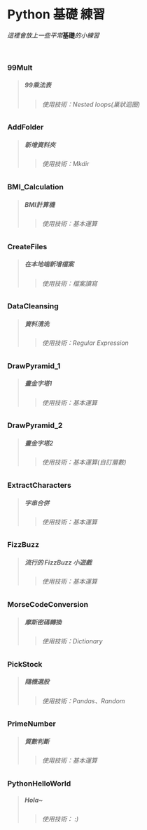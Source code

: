 # Python 基礎 練習
_這裡會放上一些平常_**基礎**_的小練習_
</p>

</br>

### 99Mult ###
>##### 99乘法表 #####
>>###### 使用技術：Nested loops(巢狀迴圈)
### AddFolder ###
>##### 新增資料夾 #####
>>###### 使用技術：Mkdir
### BMI_Calculation ###
>##### BMI計算機 #####
>>###### 使用技術：基本運算
### CreateFiles ###
>##### 在本地端新增檔案 #####
>>###### 使用技術：檔案讀寫
### DataCleansing ###
>##### 資料清洗 #####
>>###### 使用技術：Regular Expression
### DrawPyramid_1 ###
>##### 畫金字塔1 #####
>>###### 使用技術：基本運算
### DrawPyramid_2 ###
>##### 畫金字塔2 #####
>>###### 使用技術：基本運算(自訂層數)
### ExtractCharacters ###
>##### 字串合併 #####
>>###### 使用技術：基本運算
### FizzBuzz ###
>##### 流行的 FizzBuzz 小遊戲 #####
>>###### 使用技術：基本運算
### MorseCodeConversion ###
>##### 摩斯密碼轉換 #####
>>###### 使用技術：Dictionary
### PickStock ###
>##### 隨機選股 #####
>>###### 使用技術：Pandas、Random
### PrimeNumber ###
>##### 質數判斷 #####
>>###### 使用技術：基本運算
### PythonHelloWorld ###
>##### Hola~ #####
>>###### 使用技術： :)
